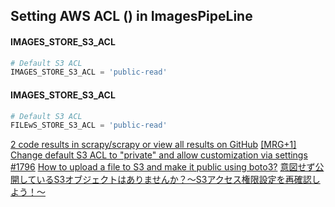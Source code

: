 ## Setting AWS ACL () in ImagesPipeLine

#### IMAGES_STORE_S3_ACL

```py
# Default S3 ACL
IMAGES_STORE_S3_ACL = 'public-read'
```

#### IMAGES_STORE_S3_ACL

```py
# Default S3 ACL
FILEwS_STORE_S3_ACL = 'public-read'
```

[2 code results in scrapy/scrapy or view all results on GitHub](https://github.com/scrapy/scrapy/search?q=s3store.POLICY+%3D+settings&unscoped_q=s3store.POLICY+%3D+settings)
[[MRG+1] Change default S3 ACL to "private" and allow customization via settings #1796](https://github.com/scrapy/scrapy/pull/1796)
[How to upload a file to S3 and make it public using boto3?](https://stackoverflow.com/questions/41904806/how-to-upload-a-file-to-s3-and-make-it-public-using-boto3)
[意図せず公開しているS3オブジェクトはありませんか？〜S3アクセス権限設定を再確認しよう！〜](https://dev.classmethod.jp/cloud/aws/check-your-s3-access-configuration-2/)
